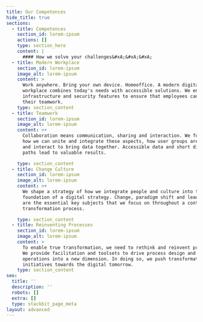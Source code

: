 ```yaml
---
title: Our Competences
hide_title: true
sections:
  - title: Competences
    section_id: lorem-ipsum
    actions: []
    type: section_hero
    content: |
      #### How we solve your challenges&#xA;&#xA;&#xA;
  - title: Modern Workplace
    section_id: lorem-ipsum
    image_alt: lorem-ipsum
    content: >
      Work anywhere. Bring your own device. Homeoffice. A modern digital
      workplace combines today's needs with accessible solutions. We enable the
      infrastructure and security features to ensure that employees can focus on
      their teamwork.
    type: section_content
  - title: Teamwork
    section_id: lorem-ipsum
    image_alt: lorem-ipsum
    content: >+
      Collaboration means communication, sharing and interaction. We focus on
      how we can unite and integrate these aspects, how user groups are formed
      and interact to bring data together. Accessible data and short digital
      paths lead to valuable results.

    type: section_content
  - title: Change Culture
    section_id: lorem-ipsum
    image_alt: lorem-ipsum
    content: >+
      We shape a strategy of how we integrate people and culture into the
      foundation of a digital strategy. Change, paradigm shift and leadership
      are the essential key subjects that we focus on throughout a continous
      transformation process.

    type: section_content
  - title: Reinventing Processes
    section_id: lorem-ipsum
    image_alt: lorem-ipsum
    content: >
      To enable true transformation, we need to rethink and reinvent processes.
      We provide facilitation and toolsets to drive process design and business
      operations into a new dimension. In doing so, we push transformation
      initiatives towards the digital tomorrow.
    type: section_content
seo:
  title: ''
  description: ''
  robots: []
  extra: []
  type: stackbit_page_meta
layout: advanced
---
```

